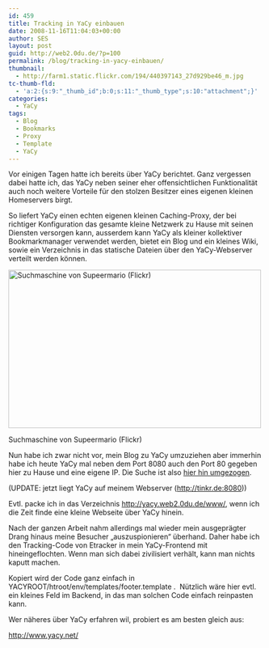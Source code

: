 ```yaml
---
id: 459
title: Tracking in YaCy einbauen
date: 2008-11-16T11:04:03+00:00
author: SES
layout: post
guid: http://web2.0du.de/?p=100
permalink: /blog/tracking-in-yacy-einbauen/
thumbnail:
  - http://farm1.static.flickr.com/194/440397143_27d929be46_m.jpg
tc-thumb-fld:
  - 'a:2:{s:9:"_thumb_id";b:0;s:11:"_thumb_type";s:10:"attachment";}'
categories:
  - YaCy
tags:
  - Blog
  - Bookmarks
  - Proxy
  - Template
  - YaCy
---
```

Vor einigen Tagen hatte ich bereits über YaCy berichtet. Ganz vergessen dabei hatte ich, das YaCy neben seiner eher offensichtlichen Funktionalität auch noch weitere Vorteile für den stolzen Besitzer eines eigenen kleinen Homeservers birgt.

So liefert YaCy einen echten eigenen kleinen Caching-Proxy, der bei richtiger Konfiguration das gesamte kleine Netzwerk zu Hause mit seinen Diensten versorgen kann, ausserdem kann YaCy als kleiner kollektiver Bookmarkmanager verwendet werden, bietet ein Blog und ein kleines Wiki, sowie ein Verzeichnis in das statische Dateien über den YaCy-Webserver verteilt werden können.

<div style="width: 510px" class="wp-caption alignnone">
  <a href="http://www.flickr.com/photos/supeermario/"><img loading="lazy" title="Suchmaschine" src="http://farm4.static.flickr.com/3289/2737412505_3abbda8f75.jpg" alt="Suchmaschine von Supeermario (Flickr)" width="500" height="313" /></a>

  <p class="wp-caption-text">
    Suchmaschine von Supeermario (Flickr)
  </p>
</div>

Nun habe ich zwar nicht vor, mein Blog zu YaCy umzuziehen aber immerhin habe ich heute YaCy mal neben dem Port 8080 auch den Port 80 gegeben hier zu Hause und eine eigene IP. Die Suche ist also [hier hin umgezogen](http://yacy.web2.0du.de/).

(UPDATE: jetzt liegt YaCy auf meinem Webserver (http://tinkr.de:8080))

Evtl. packe ich in das Verzeichnis http://yacy.web2.0du.de/www/, wenn ich die Zeit finde eine kleine Webseite über YaCy hinein.

Nach der ganzen Arbeit nahm allerdings mal wieder mein ausgeprägter Drang hinaus meine Besucher &#8222;auszuspionieren&#8220; überhand. Daher habe ich den Tracking-Code von Etracker in mein YaCy-Frontend mit hineingeflochten. Wenn man sich dabei zivilisiert verhält, kann man nichts kaputt machen.

Kopiert wird der Code ganz einfach in YACYROOT/htroot/env/templates/footer.template .  Nützlich wäre hier evtl. ein kleines Feld im Backend, in das man solchen Code einfach reinpasten kann.

Wer näheres über YaCy erfahren wil, probiert es am besten gleich aus:

<http://www.yacy.net/>
